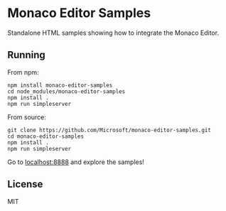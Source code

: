 
# Monaco Editor Samples

Standalone HTML samples showing how to integrate the Monaco Editor.

## Running

From npm:
```
npm install monaco-editor-samples
cd node_modules/monaco-editor-samples
npm install .
npm run simpleserver
```

From source:
```
git clone https://github.com/Microsoft/monaco-editor-samples.git
cd monaco-editor-samples
npm install .
npm run simpleserver
```

Go to <a href="http://localhost:8888">localhost:8888</a> and explore the samples!

## License

MIT
